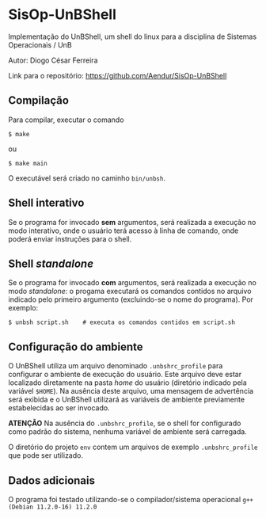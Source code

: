 # SisOp-UnBShell

Implementação do UnBShell, um shell do linux para a disciplina de Sistemas Operacionais / UnB

Autor: Diogo César Ferreira

Link para o repositório: https://github.com/Aendur/SisOp-UnBShell


## Compilação
Para compilar, executar o comando 
```
$ make
```
ou
```
$ make main
```
O executável será criado no caminho `bin/unbsh`.


## Shell interativo
Se o programa for invocado **sem** argumentos, será realizada a execução no modo interativo, onde o usuário terá acesso à linha de comando, onde poderá enviar instruções para o shell.


## Shell *standalone*
Se o programa for invocado **com** argumentos, será realizada a execução no modo *standalone*: o progama executará os comandos contidos no arquivo indicado pelo primeiro argumento (excluindo-se o nome do programa). Por exemplo:

```
$ unbsh script.sh    # executa os comandos contidos em script.sh
``` 


## Configuração do ambiente
O UnBShell utiliza um arquivo denominado `.unbshrc_profile` para configurar o ambiente de execução do usuário. Este arquivo deve estar localizado diretamente na pasta _home_ do usuário (diretório indicado pela variável `$HOME`). Na ausência deste arquivo, uma mensagem de advertência será exibida e o UnBShell utilizará as variáveis de ambiente previamente estabelecidas ao ser invocado.

**ATENÇÃO** Na ausência do `.unbshrc_profile`, se o shell for configurado como padrão do sistema, nenhuma variável de ambiente será carregada.

O diretório do projeto `env` contem um arquivos de exemplo `.unbshrc_profile` que pode ser utilizado.


## Dados adicionais
O programa foi testado utilizando-se o compilador/sistema operacional `g++ (Debian 11.2.0-16) 11.2.0`


